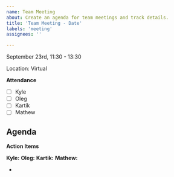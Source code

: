```yaml
---
name: Team Meeting
about: Create an agenda for team meetings and track details.
title: 'Team Meeting - Date'
labels: 'meeting'
assignees: ''

---
```

September 23rd, 11:30 - 13:30

Location: Virtual

**Attendance**

- [ ] Kyle
- [ ] Oleg
- [ ] Kartik
- [ ] Mathew

**Agenda**
- 
**Action Items**

**Kyle:**
**Oleg:**
**Kartik:**
**Mathew:**

- 
